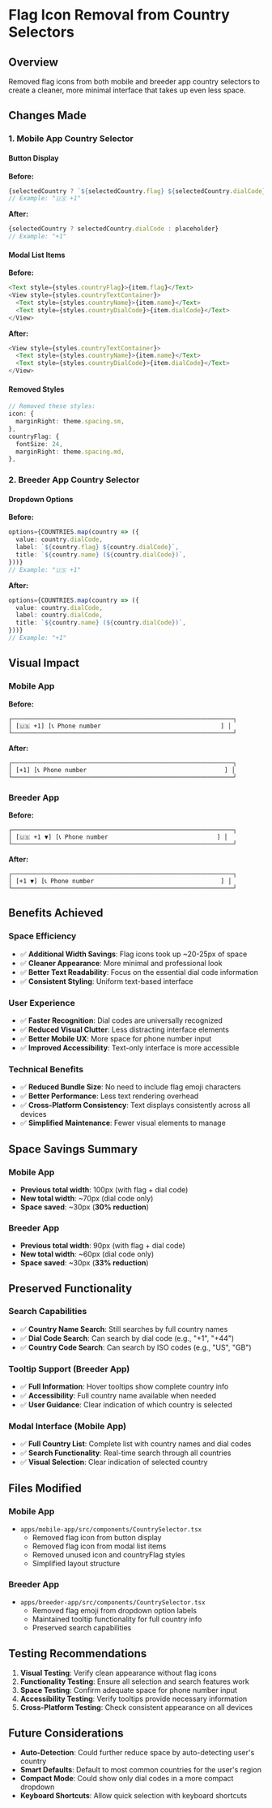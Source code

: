 # Flag Icon Removal from Country Selectors

## Overview
Removed flag icons from both mobile and breeder app country selectors to create a cleaner, more minimal interface that takes up even less space.

## Changes Made

### 1. Mobile App Country Selector

#### Button Display
**Before:**
```typescript
{selectedCountry ? `${selectedCountry.flag} ${selectedCountry.dialCode}` : placeholder}
// Example: "🇺🇸 +1"
```

**After:**
```typescript
{selectedCountry ? selectedCountry.dialCode : placeholder}
// Example: "+1"
```

#### Modal List Items
**Before:**
```typescript
<Text style={styles.countryFlag}>{item.flag}</Text>
<View style={styles.countryTextContainer}>
  <Text style={styles.countryName}>{item.name}</Text>
  <Text style={styles.countryDialCode}>{item.dialCode}</Text>
</View>
```

**After:**
```typescript
<View style={styles.countryTextContainer}>
  <Text style={styles.countryName}>{item.name}</Text>
  <Text style={styles.countryDialCode}>{item.dialCode}</Text>
</View>
```

#### Removed Styles
```typescript
// Removed these styles:
icon: {
  marginRight: theme.spacing.sm,
},
countryFlag: {
  fontSize: 24,
  marginRight: theme.spacing.md,
},
```

### 2. Breeder App Country Selector

#### Dropdown Options
**Before:**
```typescript
options={COUNTRIES.map(country => ({
  value: country.dialCode,
  label: `${country.flag} ${country.dialCode}`,
  title: `${country.name} (${country.dialCode})`,
}))}
// Example: "🇺🇸 +1"
```

**After:**
```typescript
options={COUNTRIES.map(country => ({
  value: country.dialCode,
  label: country.dialCode,
  title: `${country.name} (${country.dialCode})`,
}))}
// Example: "+1"
```

## Visual Impact

### Mobile App
**Before:**
```
┌─────────────────────────────────────────────────────────────┐
│ [🇺🇸 +1] [📞 Phone number                                 ] │
└─────────────────────────────────────────────────────────────┘
```

**After:**
```
┌─────────────────────────────────────────────────────────────┐
│ [+1] [📞 Phone number                                      ] │
└─────────────────────────────────────────────────────────────┘
```

### Breeder App
**Before:**
```
┌─────────────────────────────────────────────────────────────┐
│ [🇺🇸 +1 ▼] [📞 Phone number                              ] │
└─────────────────────────────────────────────────────────────┘
```

**After:**
```
┌─────────────────────────────────────────────────────────────┐
│ [+1 ▼] [📞 Phone number                                   ] │
└─────────────────────────────────────────────────────────────┘
```

## Benefits Achieved

### Space Efficiency
- ✅ **Additional Width Savings**: Flag icons took up ~20-25px of space
- ✅ **Cleaner Appearance**: More minimal and professional look
- ✅ **Better Text Readability**: Focus on the essential dial code information
- ✅ **Consistent Styling**: Uniform text-based interface

### User Experience
- ✅ **Faster Recognition**: Dial codes are universally recognized
- ✅ **Reduced Visual Clutter**: Less distracting interface elements
- ✅ **Better Mobile UX**: More space for phone number input
- ✅ **Improved Accessibility**: Text-only interface is more accessible

### Technical Benefits
- ✅ **Reduced Bundle Size**: No need to include flag emoji characters
- ✅ **Better Performance**: Less text rendering overhead
- ✅ **Cross-Platform Consistency**: Text displays consistently across all devices
- ✅ **Simplified Maintenance**: Fewer visual elements to manage

## Space Savings Summary

### Mobile App
- **Previous total width**: 100px (with flag + dial code)
- **New total width**: ~70px (dial code only)
- **Space saved**: ~30px (**30% reduction**)

### Breeder App
- **Previous total width**: 90px (with flag + dial code)
- **New total width**: ~60px (dial code only)
- **Space saved**: ~30px (**33% reduction**)

## Preserved Functionality

### Search Capabilities
- ✅ **Country Name Search**: Still searches by full country names
- ✅ **Dial Code Search**: Can search by dial code (e.g., "+1", "+44")
- ✅ **Country Code Search**: Can search by ISO codes (e.g., "US", "GB")

### Tooltip Support (Breeder App)
- ✅ **Full Information**: Hover tooltips show complete country info
- ✅ **Accessibility**: Full country name available when needed
- ✅ **User Guidance**: Clear indication of which country is selected

### Modal Interface (Mobile App)
- ✅ **Full Country List**: Complete list with country names and dial codes
- ✅ **Search Functionality**: Real-time search through all countries
- ✅ **Visual Selection**: Clear indication of selected country

## Files Modified

### Mobile App
- `apps/mobile-app/src/components/CountrySelector.tsx`
  - Removed flag icon from button display
  - Removed flag icon from modal list items
  - Removed unused icon and countryFlag styles
  - Simplified layout structure

### Breeder App
- `apps/breeder-app/src/components/CountrySelector.tsx`
  - Removed flag emoji from dropdown option labels
  - Maintained tooltip functionality for full country info
  - Preserved search capabilities

## Testing Recommendations

1. **Visual Testing**: Verify clean appearance without flag icons
2. **Functionality Testing**: Ensure all selection and search features work
3. **Space Testing**: Confirm adequate space for phone number input
4. **Accessibility Testing**: Verify tooltips provide necessary information
5. **Cross-Platform Testing**: Check consistent appearance on all devices

## Future Considerations

- **Auto-Detection**: Could further reduce space by auto-detecting user's country
- **Smart Defaults**: Default to most common countries for the user's region
- **Compact Mode**: Could show only dial codes in a more compact dropdown
- **Keyboard Shortcuts**: Allow quick selection with keyboard shortcuts
